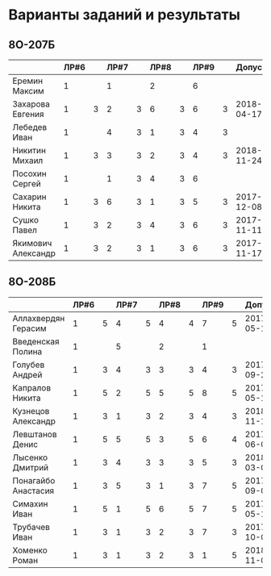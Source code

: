 # Варианты заданий и результаты

## 8О-207Б
|                     | ЛР#6 |   | ЛР#7 |   | ЛР#8 |   | ЛР#9 |   |   Допуск   |
|---------------------|------|---|------|---|------|---|------|---|------------|
| Еремин Максим       | 1    |   |  1   |   |  2   |   |  6   |   |            |
| Захарова Евгения    | 1    | 3 |  2   | 3 |  6   | 3 |  6   | 3 | 2018-04-17 |
| Лебедев Иван        | 1    |   |  4   | 3 |  1   | 3 |  4   | 3 |            |
| Никитин Михаил      | 1    | 3 |  3   | 3 |  2   | 3 |  4   | 3 | 2018-11-24 |
| Посохин Сергей      | 1    |   |  1   | 3 |  4   | 3 |  6   |   |            |
| Сахарин Никита      | 1    | 3 |  6   | 3 |  1   | 3 |  5   | 3 | 2017-12-08 |
| Сушко Павел         | 1    | 3 |  2   | 3 |  4   | 3 |  6   | 3 | 2017-11-11 |
| Якимович Александр  | 1    | 3 |  2   | 3 |  1   | 3 |  6   | 3 | 2017-11-17 |

## 8О-208Б
|                     | ЛР#6 |   | ЛР#7 |   | ЛР#8 |   | ЛР#9 |   |   Допуск   |
|---------------------|------|---|------|---|------|---|------|---|------------|
| Аллахвердян Герасим | 1    | 5 |  4   | 5 |  4   | 4 |  7   | 5 | 2017-05-13 |
| Введенская Полина   | 1    |   |  5   |   |  2   |   |  1   |   |            |
| Голубев Андрей      | 1    | 3 |  4   | 3 |  3   | 3 |  4   | 3 | 2017-09-23 |
| Капралов Никита     | 1    | 5 |  2   | 5 |  5   | 5 |  8   | 5 | 2017-05-13 |
| Кузнецов Александр  | 1    | 3 |  1   | 3 |  2   | 3 |  4   | 3 | 2018-11-15 |
| Левштанов Денис     | 1    | 5 |  5   | 5 |  3   | 5 |  6   | 4 | 2017-06-03 |
| Лысенко Дмитрий     | 1    | 3 |  4   | 3 |  3   | 3 |  5   | 3 | 2018-03-09 |
| Понагайбо Анастасия | 1    | 3 |  5   | 3 |  1   | 3 |  7   | 5 | 2017-09-09 |
| Симахин Иван        | 1    | 5 |  1   | 5 |  6   | 5 |  7   | 5 | 2017-05-13 |
| Трубачев Иван       | 1    | 3 |  1   | 3 |  2   | 3 |  7   | 3 | 2017-10-07 |
| Хоменко Роман       | 1    | 3 |  1   | 3 |  2   | 3 |  1   | 5 | 2018-11-03 |
